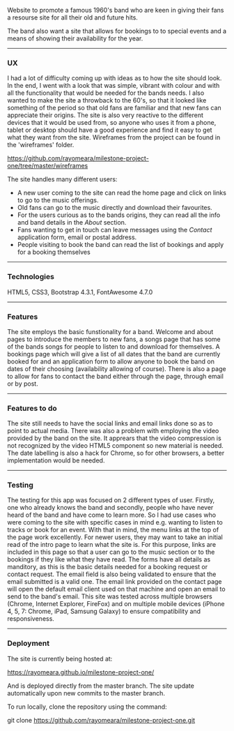 
Website to promote a famous 1960's band who are keen in giving their fans a 
resourse site for all their old and future hits. 

The band also want a site that allows for bookings to to special events and a 
means of showing their availability for the year.

---
### UX

I had a lot of difficulty coming up with ideas as to how the site should look. 
In the end, I went with a look that was simple, vibrant with colour and with all
the functionality that would be needed for the bands needs. I also wanted to 
make the site a throwback to the 60's, so that it looked like something of the 
period so that old fans are familiar and that new fans can appreciate their 
origins. The site is also very reactive to the different devices that it would 
be used from, so anyone who uses it from a phone, tablet or desktop should have 
a good experience and find it easy to get what they want from the site.
Wireframes from the project can be found in the 'wireframes' folder.

https://github.com/rayomeara/milestone-project-one/tree/master/wireframes

The site handles many different users:
* A new user coming to the site can read the home page and click on links to go to
the music offerings. 
* Old fans can go to the music directly and download their favourites. 
* For the users curious as to the bands origins, they can read all the info and 
band details in the _About_ section. 
* Fans wanting to get in touch can leave messages using the _Contact_ application 
form, email or postal address.
* People visiting to book the band can read the list of bookings and apply for a
booking themselves

---
### Technologies

HTML5,
CSS3,
Bootstrap 4.3.1,
FontAwesome 4.7.0

---
### Features

The site employs the basic funstionality for a band. Welcome and about pages to 
introduce the members to new fans, a songs page that has some of the bands songs 
for people to listen to and download for themselves. A bookings page which will 
give a list of all dates that the band are currently booked for and an 
application form to allow anyone to book the band on dates of their choosing 
(availability allowing of course). There is also a page to allow for fans to 
contact the band either through the page, through email or by post.

---
### Features to do

The site still needs to have the social links and email links done so as to 
point to actual media. There was also a problem with employing the video 
provided by the band on the site. It apprears that the video compression is not 
recognized by the video HTML5 component so new material is needed. The date
labelling is also a hack for Chrome, so for other browsers, a better
implementation would be needed.

---
### Testing

The testing for this app was focused on 2 different types of user. Firstly, one
who already knows the band and secondly, people who have never heard of the band
and have come to learn more. So I had use cases who were coming to the site with
specific cases in mind e.g. wanting to listen to tracks or book for an event.
With that in mind, the menu links at the top of the page work excellently. For 
newer users, they may want to take an initial read of the intro page to learn
what the site is. For this purpose, links are included in this page so that a
user can go to the music section or to the bookings if they like what they have
read.
The forms have all details as manditory, as this is the basic details needed for
a booking request or contact request. The email field is also being validated
to ensure that the email submitted is a valid one.
The email link provided on the contact page will open the default email client
used on that machine and open an email to send to the band's email.
This site was tested across multiple browsers (Chrome, Internet Explorer, 
FireFox) and on multiple mobile devices (iPhone 4, 5, 7: Chrome, iPad, 
Samsung Galaxy) to ensure compatibility and responsiveness.

---
### Deployment

The site is currently being hosted at:

https://rayomeara.github.io/milestone-project-one/

And is deployed directly from the master branch. The site update automatically
upon new commits to the master branch.

To run locally, clone the repository using the command:

git clone https://github.com/rayomeara/milestone-project-one.git
